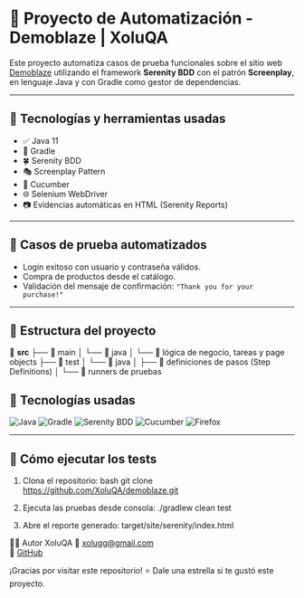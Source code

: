# 🧪 Proyecto de Automatización - Demoblaze | XoluQA

Este proyecto automatiza casos de prueba funcionales sobre el sitio web [Demoblaze](https://www.demoblaze.com/) utilizando el framework **Serenity BDD** con el patrón **Screenplay**, en lenguaje Java y con Gradle como gestor de dependencias.

---

## 🚀 Tecnologías y herramientas usadas

- ✅ Java 11  
- 🧱 Gradle  
- 🍀 Serenity BDD  
- 🎭 Screenplay Pattern  
- 🥒 Cucumber  
- 🌐 Selenium WebDriver  
- 📷 Evidencias automáticas en HTML (Serenity Reports)

---

## 📄 Casos de prueba automatizados

- Login exitoso con usuario y contraseña válidos.
- Compra de productos desde el catálogo.
- Validación del mensaje de confirmación: `"Thank you for your purchase!"`

---

## 📁 Estructura del proyecto

📁 **src**
├── 📁 main
│   └── 📁 java
│       └── 💼 lógica de negocio, tareas y page objects
├── 📁 test
│   └── 📁 java
│       ├── 🧩 definiciones de pasos (Step Definitions)
│       └── 🧪 runners de pruebas

## 🧰 Tecnologías usadas

![Java](https://img.shields.io/badge/Java-ED8B00?style=flat&logo=java&logoColor=white)
![Gradle](https://img.shields.io/badge/Gradle-02303A?style=flat&logo=gradle&logoColor=white)
![Serenity BDD](https://img.shields.io/badge/Serenity_BDD-00aaff?style=flat)
![Cucumber](https://img.shields.io/badge/Cucumber-23D96C?style=flat&logo=cucumber&logoColor=white)
![Firefox](https://img.shields.io/badge/Firefox-FF7139?style=flat&logo=firefox&logoColor=white)

---

## 🧪 Cómo ejecutar los tests

1. Clona el repositorio:
bash
git clone https://github.com/XoluQA/demoblaze.git

2. Ejecuta las pruebas desde consola:
./gradlew clean test

3. Abre el reporte generado:
target/site/serenity/index.html

🧑‍💻 Autor
XoluQA
📧 [xolugg@gmail.com](mailto:xolugg@gmail.com)  
🔗 [GitHub](https://github.com/XoluQA)

¡Gracias por visitar este repositorio! ⭐ Dale una estrella si te gustó este proyecto.
